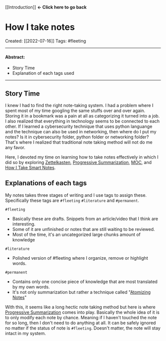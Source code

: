 [[Introduction]]  **<- Click here to go back** 

# How I take notes
Created:  [[2022-07-16]]
Tags: #fleeting 

---
#### Abstract:
- Story Time
- Explanation of each tags used
---
## Story Time
I knew I had to find the right note-taking system. I had a problem where I spent most of my time googling the same stuffs over and over again. Storing it in a bookmark was a pain at all as categorizing it turned into a job. I also realized that everything in technology seems to be connected to each other. If I learned a cybersecurity technique that uses python languange and the technique can also be used in networking, then where do I put my notes? Is it in cybersecurity folder, python folder or networking folder? That's where I realized that traditional note taking method will not do me any favor.

Here, I devoted my time on learning how to take notes effectively in which I did so by exploring [Zettelkasten](https://en.wikipedia.org/wiki/Zettelkasten), [Progressive Summarization](https://fortelabs.co/blog/series/ps/), [MOC](https://medium.com/@nickmilo22/in-what-ways-can-we-form-useful-relationships-between-notes-9b9ec46973c6), and [How I Take Smart Notes](https://www.amazon.com/How-Take-Smart-Notes-Nonfiction/dp/1542866502).


## Explanations of each tags
My notes takes three stages of writing and I use tags to assign these. 
Specifically these tags are `#fleeting` `#literature` and `#permanent`.

`#fleeting`

-   Basically these are drafts. Snippets from an article/video that I think are interesting.
-   Some of it are unfinished or notes that are still waiting to be reviewed.
-   Most of the time, it's an uncategorized large chunks amount of knowledge

`#literature`

-   Polished version of #fleeting where I organize, remove or highlight words.

`#permanent`

-   Contains only one concise piece of knowledge that are most translated by my own words.
-   It's not only summarization but rather a technique called "[Atomizing Notes](https://neuron.zettel.page/atomic#:~:text=Zettelkasten%20notes%20are%20atomic%20and,idea%20and%20one%20idea%20only.)"

With this, it seems like a long hectic note taking method but here is where [Progressive Summarization](https://fortelabs.co/blog/series/ps/) comes into play. Basically the whole idea of it is to only modify each note by chance. Meaning if I haven't touched the note for so long, then I don't need to do anything at all. It can be safely ignored no matter if the status of note is `#fleeting`. Doesn't matter, the note will stay intact in my system.












